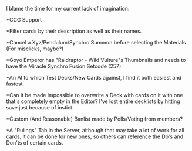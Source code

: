 I blame the time for my current lack of imagination:

*CCG Support

*Filter cards by their description as well as their names.

*Cancel a Xyz/Pendulum/Synchro Summon before selecting the Materials (For misclicks, maybe?)

*Goyo Emperor has "Raidraptor - Wild Vulture"s Thumbnails and needs to have the Miracle Synchro Fusion Setcode (257)

*An AI to which Test Decks/New Cards against, I find it both easiest and fastest. 

*Can it be made impossible to overwrite a Deck with cards on it with one that's completely empty in the Editor? I've lost entire decklists by hitting save just because of instict.

*Custom (And Reasonable) Banlist made by Polls/Voting from members?

*A "Rulings" Tab in the Server, although that may take a lot of work for all cards, it can be done for new ones, so others can reference the Do's and Don'ts of certain cards.
